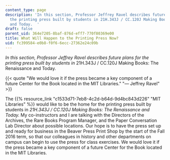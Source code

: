 ```yaml
---
content_type: page
description: 'In this section, Professor Jeffrey Ravel describes future plans for
  the printing press built by students in 21H.343J / CC.120J Making Books: The Renaissance
  and Today.  '
draft: false
parent_uid: 364e7205-8baf-876d-eff7-770f80369e00
title: What Will Happen to the Printing Press Now?
uid: fc399584-e0b8-f0f6-6ecc-27362e24c09b
---
```

*In this section, Professor Jeffrey Ravel describes future plans for the printing press built by students in* 21H.343J / CC.120J Making Books: The Renaissance and Today.

{{< quote "We would love it if the press became a key component of a future Center for the Book located in the MIT Libraries." "— Jeffrey Ravel" >}}

The {{% resource_link "c1533d71-7eb8-4c2d-b64d-9d4bc843d226" "MIT Libraries" %}} would like to be the home for the printing press built by students in *21H.343J / CC.120J Making Books: The Renaissance and Today.* My co-instructors and I are talking with the Directors of the Archives, the Rare Books Program Manager, and the Paper Conversation Lab Director about possible locations. Our hope is to have the press set up and ready for business in the Beaver Press Print Shop by the start of the Fall 2016 term, so that our colleagues in history and other departments on campus can begin to use the press for class exercises. We would love it if the press became a key component of a future Center for the Book located in the MIT Libraries.